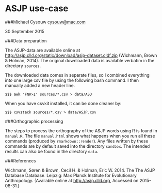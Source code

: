 # ASJP use-case

###Michael Cysouw
<cysouw@mac.com>

30 September 2015

###Data preparation

The ASJP-data are available online at <http://asjp.clld.org/static/download/asjp-dataset.cldf.zip> (Wichmann, Brown & Holman, 2014). The original downloaded data is available verbatim in the directory `sources`.

The downloaded data comes in separate files, so I combined everything into one large csv file by using the following bash command. I then manually added a new header line.

`$$$ awk 'FNR>1' sources/*.csv > data/ASJ`

When you have csvkit installed, it can be done cleaner by:

`$$$ csvstack sources/*.csv > data/ASJP.csv`

###Orthographic processing

The steps to process the orthography of the ASJP words using R is found in `manual.R`. The file `manual.html` shows what happens when you run all these commands (produced by `rmarkdown::render`). Any files written by these commands are by default saved into the directory `sandbox`. The intended results can also be found in the directory `data`.

###References

Wichmann, Søren & Brown, Cecil H. & Holman, Eric W. 2014. The The ASJP Database Database. Leipzig: Max Planck Institute for Evolutionary Anthropology. (Available online at <http://asjp.clld.org>, Accessed on 2015-08-31.)
